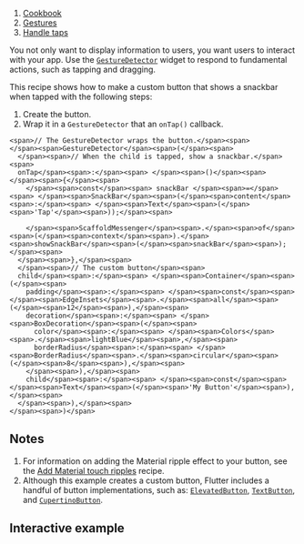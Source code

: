 1.  [Cookbook](https://docs.flutter.dev/cookbook)
2.  [Gestures](https://docs.flutter.dev/cookbook/gestures)
3.  [Handle taps](https://docs.flutter.dev/cookbook/gestures/handling-taps)

You not only want to display information to users, you want users to interact with your app. Use the [`GestureDetector`](https://api.flutter.dev/flutter/widgets/GestureDetector-class.html) widget to respond to fundamental actions, such as tapping and dragging.

This recipe shows how to make a custom button that shows a snackbar when tapped with the following steps:

1.  Create the button.
2.  Wrap it in a `GestureDetector` that an `onTap()` callback.

```
<span>// The GestureDetector wraps the button.</span><span>
</span><span>GestureDetector</span><span>(</span><span>
  </span><span>// When the child is tapped, show a snackbar.</span><span>
  onTap</span><span>:</span><span> </span><span>()</span><span> </span><span>{</span><span>
    </span><span>const</span><span> snackBar </span><span>=</span><span> </span><span>SnackBar</span><span>(</span><span>content</span><span>:</span><span> </span><span>Text</span><span>(</span><span>'Tap'</span><span>));</span><span>

    </span><span>ScaffoldMessenger</span><span>.</span><span>of</span><span>(</span><span>context</span><span>).</span><span>showSnackBar</span><span>(</span><span>snackBar</span><span>);</span><span>
  </span><span>},</span><span>
  </span><span>// The custom button</span><span>
  child</span><span>:</span><span> </span><span>Container</span><span>(</span><span>
    padding</span><span>:</span><span> </span><span>const</span><span> </span><span>EdgeInsets</span><span>.</span><span>all</span><span>(</span><span>12</span><span>),</span><span>
    decoration</span><span>:</span><span> </span><span>BoxDecoration</span><span>(</span><span>
      color</span><span>:</span><span> </span><span>Colors</span><span>.</span><span>lightBlue</span><span>,</span><span>
      borderRadius</span><span>:</span><span> </span><span>BorderRadius</span><span>.</span><span>circular</span><span>(</span><span>8</span><span>),</span><span>
    </span><span>),</span><span>
    child</span><span>:</span><span> </span><span>const</span><span> </span><span>Text</span><span>(</span><span>'My Button'</span><span>),</span><span>
  </span><span>),</span><span>
</span><span>)</span>
```

## Notes

1.  For information on adding the Material ripple effect to your button, see the [Add Material touch ripples](https://docs.flutter.dev/cookbook/gestures/ripples) recipe.
2.  Although this example creates a custom button, Flutter includes a handful of button implementations, such as: [`ElevatedButton`](https://api.flutter.dev/flutter/material/ElevatedButton-class.html), [`TextButton`](https://api.flutter.dev/flutter/material/TextButton-class.html), and [`CupertinoButton`](https://api.flutter.dev/flutter/cupertino/CupertinoButton-class.html).

## Interactive example